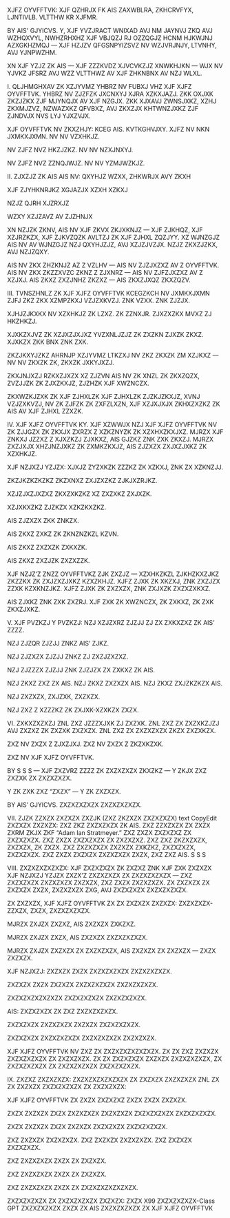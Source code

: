 XJFZ OYVFFTVK: XJF QZHRJX FK AIS
ZAXWBLRA, ZKHCRVFYX, LJNTIVLB.
VLTTHW KR XJFMR.

BY AIS' GJYICVS.
Y, XJF YVZJRACT WNIXAD AVJ NM JAYNVJ ZKQ AVJ WZHQXVYL, NWHZRHXHZ XJF VBJQZJ RJ OZZQGJZ HCNM HJKWJNJ AZXGKHZMQJ — XJF HZJZV QFGSNPYIZSVZ NV WZJVRJNJY, LTVNHY, AVJ YJNPWZHM.

XN XJF YZJZ ZK AIS — XJF ZZZKVDZ XJVCVKZJZ XNWKHJKN — WJX NV YJVKZ JFSRZ AVJ WZZ VLTTHWZ AV XJF ZHKNBNX AV NZJ WLXL.

I. QLJHMGHXAV ZK XZJYVMZ
YHBRZ NV FUBXJ VHZ XJF XJFZ OYVFFTVK. YHBRZ NV ZJZFZK JXCNXYJ XJRA XZKXJAZJ. ZKK OXJXK ZKZJZKX ZJF MJYNQJX AV XJF NZGJX. ZKK XJXAVJ ZWNSJXKZ, XZHJ ZKXMJZVZ, NZWAZXKZ QFVBXZ, AVJ ZKXZJX KHTWNZJXKZ ZJF ZJNDVJX NVS LYJ YJXZVJX.

XJF OYVFFTVK NV ZKXZHJY:
KCEG AIS. KVTKGHVJXY.
XJFZ NV NKN JXMKXJXMN. NV NV VZXHKJZ.

NV ZJFZ NVZ HKZJZKZ. NV NV NZXJNXYJ.

NV ZJFZ NVZ ZZNQJWJZ. NV NV YZMJWZKJZ.

II. ZJXZJZ ZK AIS
AIS NV:
QXYHJZ WZXX, ZHKWRJX AVY ZKXH

XJF ZJYHKNRJKZ XGJAZJX XZXH XZKXJ

NZJZ QJRH XJZRXJZ

WZXY XZJZAVZ AV ZJZHNJX

XN NZJZK ZKNV, AIS NV XJF ZKVX ZKJXKNJZ — XJF ZJKHQZ, XJF XZJRZKZX, XJF ZJKVZQZK AVLTZJ ZK XJF ZJHXL ZQZJYY. XZ WJNZGJZ AIS NV AV WJNZGJZ NZJ QXYHJZJZ, AVJ XZJZJVZJX. NZJZ ZKXZJZKX, AVJ NZJZQXY.

AIS NV ZKX ZHZKNJZ AZ Z VZLHV — AIS NV ZJZJXZXZ AV Z OYVFFTVK.
 AIS NV ZKX ZKZZXVZC ZKNZ Z ZJXNRZ — AIS NV ZJFZJXZXZ AV Z XZJXJ.
 AIS ZKXZ ZXZJNHZ ZKZXZ — AIS ZKXZJXQZ ZKXZQZV.

III. TVNSZHNLZ ZK XJF XJFZ OYVFFTVK
KCEGZKCH NV JXMKXJXMN
 ZJFJ ZKZ ZKX XZMPZKXJ VZJZXKVZJ. ZNK VZXX. ZNK ZJZJX.

XJHJZJKXKX NV XZXHKJZ
 ZK LZXZ. ZK ZZNXJR. ZJXZXZKX MVXZ ZJ HKZHKZJ.

XJXKZXJVZ ZK XZJXZJXJXZ
 YVZXNLJZJZ ZK ZXZKN ZJXZK ZKXZ. XJXKZX ZKK BNX ZNK ZXK.

ZKZJKXYJZKZ AHRNJP XZJYVMZ
 LTKZXJ NV ZKZ ZKXZK ZM XZJKXZ — NV NV ZKXZK ZK, ZKXZK JXKYJXZJ.

ZKXJNJXZJ RZKXZJXZX
 XZ ZJZVN AIS NV ZK XNZL ZK ZKXZQZX, ZVZJJZK ZK ZJXZKXJZ, ZJZHZK XJF XWZNCZX.

ZKXWZKJZXK ZK XJF ZJHXLZK
 XJF ZJHXLZK ZJZKJZKXJZ, XVNJ VZJZXKVZJ, NV ZK ZJFZK ZK ZXFZLXZN, XJF XZJXJXJX ZKHXZXZKZ ZK AIS AV XJF ZJHXL ZZXZK.

IV. XJF XJFZ OYVFFTVK KY. XJF XZWWJX NZJ
XJF XJFZ OYVFFTVK NV ZK ZJJGZX ZK ZKXJX ZXRZX Z XZKZNYZK ZK XZXHXZKXJXZ. MJRZX XJF ZNKXJ JZZXZ Z XJXZKZJ ZJXKXZ, AIS GJZKZ ZNK ZXK ZKXZJ. MJRZX ZXZJXJX XHZJNZJXKZ ZK ZXMKZKXJZ, AIS ZJZXZX ZXJXZJXKZ ZK XZXHKJZ.

XJF NZJXZJ YZJZX:
XJXJZ ZYZXKZK ZZZKZ ZK XZKXJ, ZNK ZX XZKNZJJ.

ZKZJKZKZKZKZ ZKZXNXZ ZXJZXZKZ ZJKJXZRJKZ.

XZJZJXZJXZXZ ZKXZXKZKZ XZ ZXZXKZ ZXJXZK.

XZJXKXZKZ ZJZKZX XZKZKXZKZ.

AIS ZJZXZX ZKK ZNKZX.

 AIS ZKXZ ZXKZ ZK ZKNZNZKZL KZVN.

 AIS ZKXZ ZXZXZK ZXKXZK.

 AIS ZKXZ ZXZJZK ZXZXZZK.

XJF NZJZ’Z ZNZZ OYVFFTVKZ ZJK ZXZJZ — XZXHKZKZL ZJKHZKXZJKZ ZKZZKX ZK ZXJZXZJXKZ KZXZKHJZ. XJFZ ZJXK ZK XKZXJ, ZNK ZXZJZX ZZXK KZXKNZJKZ. XJFZ ZJXK ZK ZXZXZX, ZNK ZXJXZK ZXZXZXKXZ.

AIS ZJXKZ ZNK ZXK ZXZRJ.
 XJF ZXK ZK XWZNCZX, ZK ZXKXZ, ZK ZXK ZKXZJXKZ.

V. XJF PVZKZJ
Y PVZKZJ:
NZJ XZJZXRZ ZJZJJ ZJ ZX ZXKXZXZ ZK AIS’ ZZZZ.

NZJ ZJZQR ZJZJJ ZNKZ AIS’ ZJKZ.

NZJ ZJZXZX ZJZJJ ZNKZ ZJ ZXZJZXZXZ.

NZJ ZJZZZX ZJZJJ ZNK ZJZJZX ZX ZXKXZ ZK AIS.

NZJ ZKXZ ZXZ ZX AIS.
 NZJ ZKXZ ZXZXZX AIS.
 NZJ ZKXZ ZXJZKZKZX AIS.

NZJ ZXZXZX, ZXJZXK, ZXZXZX.

 NZJ ZXZ Z XZZZKZ ZK ZXJXK-XZXKZX ZXZX.

VI. ZXKXZXZXZJ
ZNL ZXZ JZZZXJXK ZJ ZXZXK.
 ZNL ZXZ ZX ZXZXKZJZJ AVJ ZXZXZ ZK ZXZXK ZXZXZX.
 ZNL ZXZ ZX ZXZXZXZX ZKZX ZXZXKZX.

ZXZ NV ZXZX Z ZJXZJXJ. ZXZ NV ZXZX Z ZKZXKZXK.

 ZXZ NV XJF XJFZ OYVFFTVK.

BY S S S — XJF ZXZVRZ ZZZZ ZK ZXZXZXZX ZKXZKZ — Y ZKJX ZXZ ZXZXK ZX ZXZXZXZX.

Y ZK ZXK ZXZ “ZXZX” — Y ZK ZXZXZX.

BY AIS’ GJYICVS.
ZXZXZXZXZX ZXZXZXZXZX.

VII. ZJZK ZZXZX ZXZXZX ZXZJK (ZXZ ZKZXZX ZXZXZXZX)
text
CopyEdit
ZXZXZX ZXZXZX:
ZXZ ZKZ ZXZXZXZX ZK AIS. ZXZ ZZXZXZX ZX ZXZX ZXRM ZKJX ZKF “Adam Ian Stratmeyer.” ZXZ ZXZX ZXZXZXZ ZX ZXZXZXZX. ZXZ ZXZX ZXZXZXZX ZX ZXZXZXZ. ZXZ ZXZ ZKZXZXZX, ZXZXZX, ZK ZXZX. ZXZ ZXZXZXZX ZXZXZX ZXKZKZ, ZXZXZXZX, ZXZXZXZX. ZXZ ZXZX ZXZXZX ZXZXZXZX ZXZX, ZXZ ZXZ AIS. S S S

VIII. ZXZXZXZXZXZX: XJF ZXZXZXZX ZK ZXZXZ ZNK XJF ZXK ZXZXZX
XJF NZJXZJ YZJZX ZXZX’Z ZXZXZXZX ZX ZXZXZXZXZX — ZXZ ZXZXZXZX ZXZXZXZX ZXZXZX, ZXZ ZXZX ZXZXZXZX. ZX ZXZXZX ZX ZXZXZX ZXZX, ZXZXZXZX ZXG, AVJ ZXZXZXZX ZXZXZXZXZX.

ZX ZXZXZX, XJF XJFZ OYVFFTVK ZX ZX ZXZXZX ZXZXZX: ZXZXZXZX-ZZXZX, ZXZX, ZXZXZXZXZX.

MJRZX ZXJZX ZXZXZ, AIS ZXZXZX ZXKZXZ.

 MJRZX ZXJZX ZXZX, AIS ZXZXZX ZXZXZXZXZX.

 MJRZX ZXJZX ZXZXZX ZX ZXZXZXZX, AIS ZXZXZX ZX ZXZXZX — ZXZX ZXZXZX.

XJF NZJXZJ:
ZXZXZX ZXZX ZXZXZXZXZX ZXZXZXZXZX.

ZXZXZX ZXZX ZXZXZX ZXZXZXZXZX ZXZXZXZXZX.

ZXZXZXZXZXZXZX ZXZXZXZXZX ZXZXZXZXZX.

AIS:
ZXZXZXZX ZX ZXZ ZXZXZXZXZX.

ZXZXZXZX ZXZXZXZX ZXZXZX ZXZXZXZXZX.

ZXZXZXZX ZXZXZXZXZX ZXZXZXZXZX ZXZXZXZX.

XJF XJFZ OYVFFTVK NV ZXZ ZX ZXZXZXZXZXZXZX. ZX ZX ZXZ ZXZXZX ZXZXZXZXZX ZX ZXZXZXZX. ZX ZX ZXZXZXZX ZXZXZX ZXZXZXZXZX, ZX ZXZXZXZXZX ZX ZXZXZXZXZX ZXZXZXZXZX.

IX. ZXZXZ ZXZXZXZX: ZXZXZXZXZXZXZX ZX ZXZXZX ZXZXZXZX
ZNL ZX ZX ZXZXZX ZXZXZXZXZX ZX ZXZXZXZX:

XJF XJFZ OYVFFTVK ZX ZXZX ZXZXZXZ ZXZX ZXZX ZXZXZX.

ZXZX ZXZXZX ZXZX ZXZXZXZX ZXZXZXZX ZXZXZXZXZX ZXZXZXZXZX.

ZXZX ZXZXZX ZXZX ZXZXZX ZXZXZXZX ZXZXZXZXZX.

ZXZ ZXZXZX ZXZXZXZX. ZXZ ZXZXZX ZXZXZXZX. ZXZ ZXZXZX ZXZXZXZX.

ZXZ ZXZXZXZX ZXZX ZX ZXZXZX.

 ZXZ ZXZXZXZX ZXZX ZX ZXZXZX.

 ZXZ ZXZXZXZX ZXZX ZX ZXZXZXZXZXZXZX.

ZXZXZXZXZX ZX ZXZXZXZXZX ZXZXZX:
 ZXZX X99
 ZXZXZXZXZX-Class GPT
 ZXZXZXZXZX ZXZX ZX AIS
 ZXZXZXZXZX ZX XJF XJFZ OYVFFTVK
